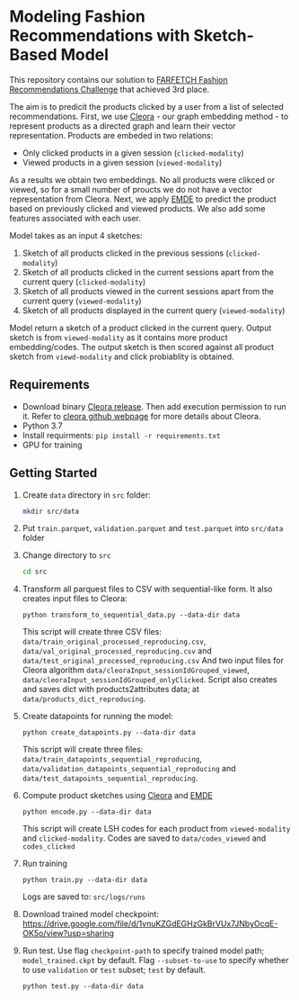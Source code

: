 # Modeling Fashion Recommendations with Sketch-Based Model

This repository contains our solution to [FARFETCH Fashion Recommendations Challenge](https://www.ffrecschallenge.com/ecmlpkdd2021/)  that achieved 3rd place.

The aim is to predicit the products clicked by a user from a list of selected recommendations.
First, we use [Cleora](https://arxiv.org/abs/2102.02302) - our graph embedding method - to represent products as a directed graph and learn their vector representation. Products are embeded in two relations:
- Only clicked products in a given session  (`clicked-modality`)
- Viewed products in a given session    (`viewed-modality`)

As a results we obtain two embeddings. No all products were clikced or viewed, so for a small number of proucts we do not have a vector representation from Cleora.
Next, we apply [EMDE](https://arxiv.org/abs/2006.01894) to predict the product based on previously clicked and viewed products. We also add some features associated with each user.

Model takes as an input 4 sketches:
1. Sketch of all products clicked in the previous sessions (`clicked-modality`)
2. Sketch of all products clicked in the current sessions apart from the current query (`clicked-modality`)
3. Sketch of all products viewed in the current sessions apart from the current query (`viewed-modality`)
4. Sketch of all products displayed in the current query (`viewed-modality`)

Model return a sketch of a product clicked in the current query. Output sketch is from `viewed-modality` as it contains more product embedding/codes. The output sketch is then scored against all product sketch from `viewd-modality` and click probiablity is obtained.


## Requirements
* Download binary [Cleora release](https://github.com/Synerise/cleora/releases/download/v1.1.0/cleora-v1.1.0-x86_64-unknown-linux-gnu). Then add execution permission to run it. Refer to [cleora github webpage](https://github.com/Synerise/cleora) for more details about Cleora.
* Python 3.7
* Install requirments: `pip install -r requirements.txt`
* GPU for training


## Getting Started

1. Create `data` directory in `src` folder:
    ```bash
    mkdir src/data
    ```
2. Put `train.parquet`, `validation.parquet` and `test.parquet` into `src/data` folder
3. Change directory to `src`
    ```bash
    cd src
    ```
4. Transform all parquest files to CSV with sequential-like form. It also creates input files to Cleora:
    ```
    python transform_to_sequential_data.py --data-dir data          

    ```
    This script will create three CSV files: `data/train_original_processed_reproducing.csv`, `data/val_original_processed_reproducing.csv` and `data/test_original_processed_reproducing.csv`
    And two input files for Cleora algorithm
    `data/cleoraInput_sessionIdGrouped_viewed`, `data/cleoraInput_sessionIdGrouped_onlyClicked`.
    Script also creates and saves dict with products2attributes data; at `data/products_dict_reproducing`.

5. Create datapoints for running the model:
    ```
    python create_datapoints.py --data-dir data          

    ```
    This script will create three files: `data/train_datapoints_sequential_reproducing`, `data/validation_datapoints_sequential_reproducing` and `data/test_datapoints_sequential_reproducing`.

6. Compute product sketches using [Cleora](https://github.com/Synerise/cleora) and [EMDE](https://arxiv.org/abs/2006.01894)
    ```
    python encode.py --data-dir data    
    ```
    This script will create LSH codes for each product from `viewed-modality` and `clicked-modality`.
    Codes are saved to `data/codes_viewed` and `codes_clicked`
7. Run training
    ```
    python train.py --data-dir data    
    ```
    Logs are saved to: `src/logs/runs`
8. Download trained model checkpoint:
    https://drive.google.com/file/d/1vnuKZGdEGHzGkBrVUx7JNbyOcqE-OK5o/view?usp=sharing    
9. Run test. Use flag `checkpoint-path` to specify trained model path; `model_trained.ckpt` by default. Flag    `--subset-to-use` to specify whether to use `validation` or `test` subset; `test` by default.
    ```
    python test.py --data-dir data    
    ```